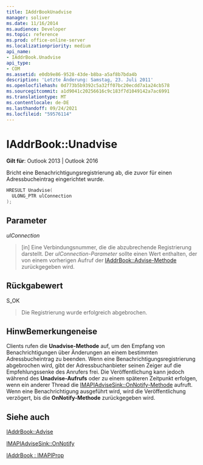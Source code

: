 ```yaml
---
title: IAddrBookUnadvise
manager: soliver
ms.date: 11/16/2014
ms.audience: Developer
ms.topic: reference
ms.prod: office-online-server
ms.localizationpriority: medium
api_name:
- IAddrBook.Unadvise
api_type:
- COM
ms.assetid: e0db9e86-9528-43de-b8ba-a5af8b7bda4b
description: 'Letzte Änderung: Samstag, 23. Juli 2011'
ms.openlocfilehash: 0d773b5b9392c5a32ff07bc20ecdd7a1a24cb578
ms.sourcegitcommit: a1d9041c20256616c9c183f7d1049142a7ac6991
ms.translationtype: MT
ms.contentlocale: de-DE
ms.lasthandoff: 09/24/2021
ms.locfileid: "59576114"
---
```

# <a name="iaddrbookunadvise"></a>IAddrBook::Unadvise

  
  
**Gilt für**: Outlook 2013 | Outlook 2016 
  
Bricht eine Benachrichtigungsregistrierung ab, die zuvor für einen Adressbucheintrag eingerichtet wurde.
  
```cpp
HRESULT Unadvise(
  ULONG_PTR ulConnection
);
```

## <a name="parameters"></a>Parameter

 _ulConnection_
  
> [in] Eine Verbindungsnummer, die die abzubrechende Registrierung darstellt. Der  _ulConnection-Parameter_ sollte einen Wert enthalten, der von einem vorherigen Aufruf der [IAddrBook::Advise-Methode](iaddrbook-advise.md) zurückgegeben wird. 
    
## <a name="return-value"></a>Rückgabewert

S_OK 
  
> Die Registrierung wurde erfolgreich abgebrochen.
    
## <a name="remarks"></a>HinwBemerkungeneise

Clients rufen die **Unadvise-Methode** auf, um den Empfang von Benachrichtigungen über Änderungen an einem bestimmten Adressbucheintrag zu beenden. Wenn eine Benachrichtigungsregistrierung abgebrochen wird, gibt der Adressbuchanbieter seinen Zeiger auf die Empfehlungssenke des Anrufers frei. Die Veröffentlichung kann jedoch während des **Unadvise-Aufrufs** oder zu einem späteren Zeitpunkt erfolgen, wenn ein anderer Thread die [IMAPIAdviseSink::OnNotify-Methode](imapiadvisesink-onnotify.md) aufruft. Wenn eine Benachrichtigung ausgeführt wird, wird die Veröffentlichung verzögert, bis die **OnNotify-Methode** zurückgegeben wird. 
  
## <a name="see-also"></a>Siehe auch



[IAddrBook::Advise](iaddrbook-advise.md)
  
[IMAPIAdviseSink::OnNotify](imapiadvisesink-onnotify.md)
  
[IAddrBook : IMAPIProp](iaddrbookimapiprop.md)

